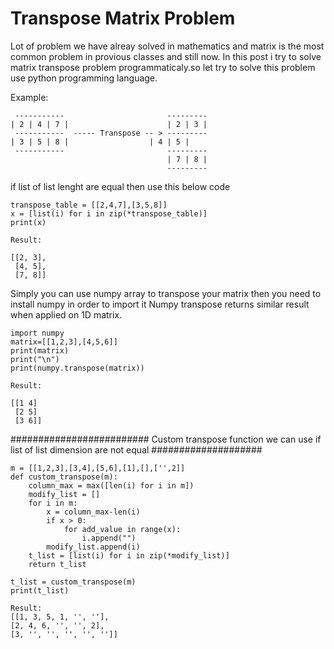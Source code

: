 # Transpose Matrix Problem
Lot of problem we have alreay solved in mathematics and matrix is the most common problem in provious classes and still now. 
In this post i try to solve matrix transpose problem programmaticaly.so let try to solve this problem use python
programming language.

Example:
```
 -----------                       ---------
| 2 | 4 | 7 |                      | 2 | 3 |
 -----------  ----- Transpose -- > ---------
| 3 | 5 | 8 |		           | 4 | 5 |
 -----------                       ---------
                                   | 7 | 8 |                            
                                   ---------

```
if list of list lenght are equal then use this below code
```
transpose_table = [[2,4,7],[3,5,8]]
x = [list(i) for i in zip(*transpose_table)]
print(x)

Result:

[[2, 3],
 [4, 5],
 [7, 8]]

```

Simply you can use numpy array to transpose your matrix then you need to install numpy in order to import it Numpy transpose returns similar result when applied on 1D matrix.
```
import numpy
matrix=[[1,2,3],[4,5,6]] 
print(matrix) 
print("\n") 
print(numpy.transpose(matrix))

Result:

[[1 4]
 [2 5]
 [3 6]]

```

######################### Custom transpose function we can use if list of list dimension are not equal ####################
```
m = [[1,2,3],[3,4],[5,6],[1],[],['',2]]
def custom_transpose(m):
	column_max = max([len(i) for i in m])
	modify_list = []
	for i in m:
		x = column_max-len(i)
		if x > 0:
			for add_value in range(x):
				i.append("")
		modify_list.append(i)
	t_list = [list(i) for i in zip(*modify_list)]
	return t_list

t_list = custom_transpose(m)
print(t_list)

Result:
[[1, 3, 5, 1, '', ''], 
[2, 4, 6, '', '', 2], 
[3, '', '', '', '', '']]

```
